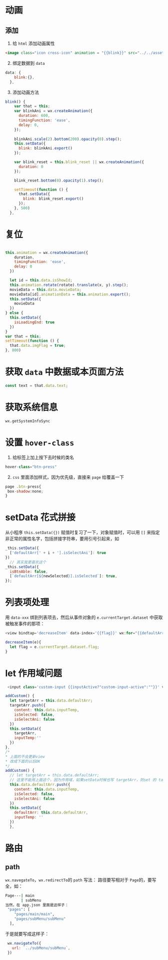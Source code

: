 # 动画
## 添加
1. 给 `html` 添加动画属性
```html
<image class="icon cross-icon" animation = "{{blink}}" src="../../assets/unlike.png"></image> 
```

2. 绑定数据到 `data`

```js
data: {
    blink:{},
  },
```
3. 添加动画方法

```js
blink() {
    var that = this;
    var blinkAni = wx.createAnimation({
      duration: 600,
      timingFunction: 'ease',
      delay: 0,
    });
    
    blinkAni.scale(2).bottom(200).opacity(0).step();
    this.setData({
      blink: blinkAni.export()
    });

    var blink_reset = this.blink_reset || wx.createAnimation({
      duration: 0
    });

    blink_reset.bottom(0).opacity(1).step();

    setTimeout(function () {
      that.setData({
        blink: blink_reset.export()
      });
    }, 500)
  },
```

# 复位

```js

this.animation = wx.createAnimation({
    duration,
    timingFunction: 'ease',
    delay: 0
  })

  let id = this.data.isShowId;
  this.animation.rotate(rotate).translate(x, y).step();
  movieData = this.data.movieData;
  movieData[id].animationData = this.animation.export();
  this.setData({
    movieData
  })
} else {
  this.setData({
    isLoadingEnd: true
  })
}
var that = this;
setTimeout(function () {
  that.data.imgFlag = true;
}, 800)
```

# 获取 `data` 中数据或本页面方法
```javascript
const text = that.data.text;
```


# 获取系统信息
`wx.getSystemInfoSync`


# 设置 `hover-class`
1. 给标签上加上按下去时候的类名
  ```javascript
  hover-class="btn-press"
  ```
2. `css` 里面添加样式，因为优先级，直接来 `page` 给覆盖一下
  ```javascript
  page .btn-press{
   box-shadow:none; 
  }
  ```


# setData 花式拼接

从小程序 `this.setData({})` 赋值时复习了一下，对象赋值时，可以用 `[]` 来指定非正常的属性名字，包括拼接字符串，要用引号引起来，如
```javascript
_this.setData({
  ['defaultArr[' + i + '].isSelectAni']: true
})
  // 其实我更喜欢这个
_this.setData({
  isBtnAble: false,
  [`defaultArr[${newSelected}].isSelected`]: true,
});
```



# 列表项处理

用 `data-xxx` 绑到列表项去，然后从事件对象的 `e.currentTarget.dataset` 中获取被触发事件的那项：

```javascript
<view bindtap='decreaseItem' data-index='{{flag}}' wx:for="{{defaultArr}}" wx:key="{{*this}}">

decreaseItem(e){
  let flag = e.currentTarget.dataset.flag;
}
```


# let 作用域问题
```javascript
 <input class='custom-input {{inputActive?"custom-input-active":""}}' value='{{inputTemp}}' type='text' bindblur='inputBlurEvt' bindinput='inputActiveEvt' placeholder='我要自己添加' maxlength='10'></input>

addCustom() {
  let targetArr = this.data.defaultArr;
  targetArr.push({
    content: this.data.inputTemp,
    isSelected: false,
    isSelectAni: false
  })
  this.setData({
    targetArr,
    inputTemp:''
  })
},
/*
* 上面的不会更新view
* 改成下面的以后OK
*/
addCustom() {
  // let targetArr = this.data.defaultArr;
  // 这里不能用上面这个，因为作用域，如果setData时候也写 targetArr，则set 的 targetArr 是没有 push 进数据之前的原来 targetArr，则不会更新view
  this.data.defaultArr.push({
    content: this.data.inputTemp,
    isSelected: false,
    isSelectAni: false
  })
  this.setData({
    defaultArr: this.data.defaultArr,
    inputTemp: ''
  })
  },
```


# 路由
## path
`wx.navegateTo`，`wx.redirectTo`的 `path` 写法：
路径要写相对于 `Page`的，要写全，如：
```bash
Page---| main
       | subMenu
当然，在 app.json 里面是这样子：
 "pages": [
    "pages/main/main",
    "pages/subMenu/subMenu"
  ],
```
于是就要写成这样子：

```javascript
 wx.navigateTo({
   url: `../subMenu/subMenu`,
 })
```
